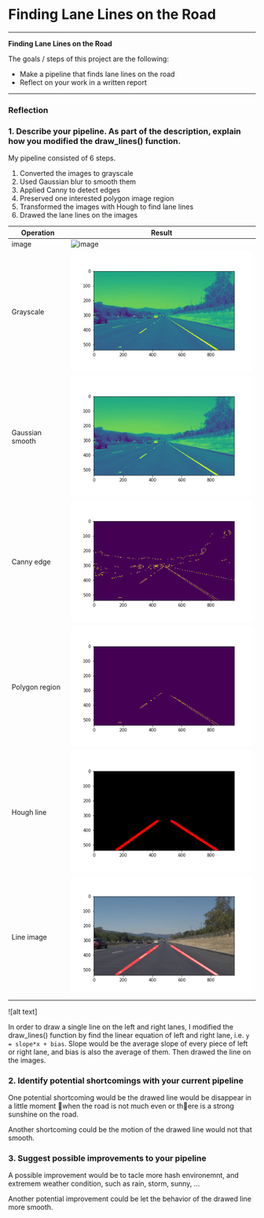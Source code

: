 # **Finding Lane Lines on the Road** 

---

**Finding Lane Lines on the Road**

The goals / steps of this project are the following:
* Make a pipeline that finds lane lines on the road
* Reflect on your work in a written report


[//]: # (Image References)

[image1]: ./examples/grayscale.jpg "Grayscale"

---

### Reflection

### 1. Describe your pipeline. As part of the description, explain how you modified the draw_lines() function.

My pipeline consisted of 6 steps. 
1. Converted the images to grayscale
2. Used Gaussian blur to smooth them
3. Applied Canny to detect edges
4. Preserved one interested polygon image region
5. Transformed the images with Hough to find lane lines
6. Drawed the lane lines on the images

Operation          | Result      
-------------------|----------
image              | ![image](/test_images/solidWhiteRight.jpg)
Grayscale          | ![Grayscale](/test_images_output/gray.png)
Gaussian smooth    | ![Gaussian Smooth](/test_images_output/blur_gray.png)
Canny edge         | ![Gaussian Smooth](/test_images_output/edges.png)
Polygon region     | ![Gaussian Smooth](/test_images_output/masked_edges.png)
Hough line         | ![Gaussian Smooth](/test_images_output/lines.png)
Line image         | ![Gaussian Smooth](/test_images_output/lines_img.png)


![alt text]

In order to draw a single line on the left and right lanes, I modified the draw_lines() function by find the linear equation of left and right lane, i.e. `y = slope*x + bias`. Slope would be the average slope of every piece of left or right lane, and bias is also the average of them. Then drawed the line on the images.


### 2. Identify potential shortcomings with your current pipeline


One potential shortcoming would be the drawed line would be disappear in a little moment when the road is not much even or there is a strong sunshine on the road.

Another shortcoming could be the motion of the drawed line would not that smooth.


### 3. Suggest possible improvements to your pipeline

A possible improvement would be to tacle more hash environemnt, and extremem weather condition, such as rain, storm, sunny, ...

Another potential improvement could be let the behavior of the drawed line more smooth.
